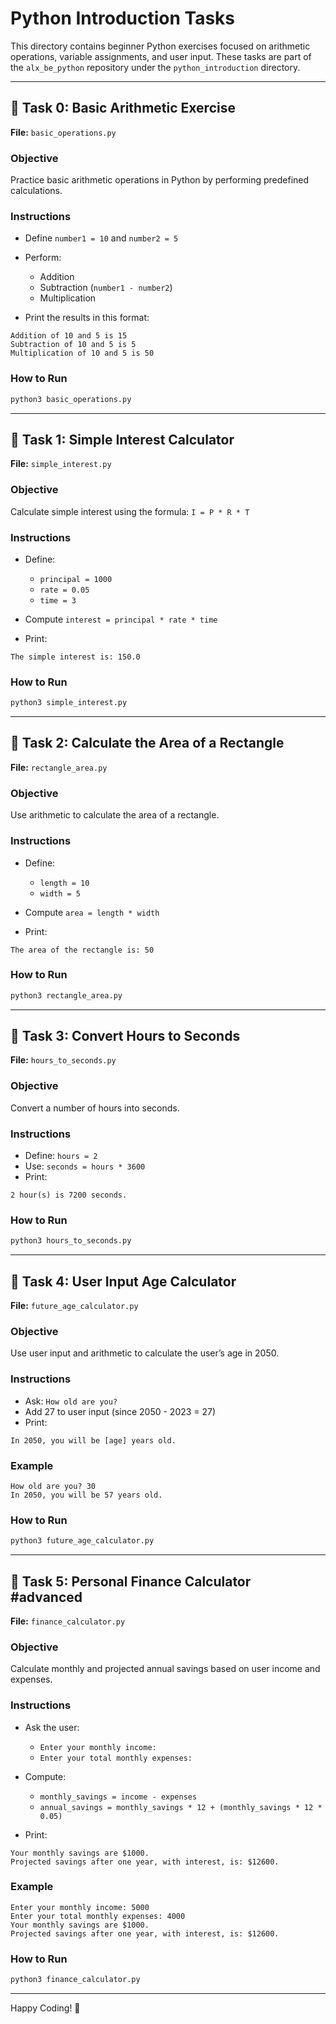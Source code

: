 # Python Introduction Tasks

This directory contains beginner Python exercises focused on arithmetic operations, variable assignments, and user input. These tasks are part of the `alx_be_python` repository under the `python_introduction` directory.

---

## 📘 Task 0: Basic Arithmetic Exercise

**File:** `basic_operations.py`

### Objective

Practice basic arithmetic operations in Python by performing predefined calculations.

### Instructions

* Define `number1 = 10` and `number2 = 5`
* Perform:

  * Addition
  * Subtraction (`number1 - number2`)
  * Multiplication
* Print the results in this format:

```
Addition of 10 and 5 is 15
Subtraction of 10 and 5 is 5
Multiplication of 10 and 5 is 50
```

### How to Run

```bash
python3 basic_operations.py
```

---

## 📘 Task 1: Simple Interest Calculator

**File:** `simple_interest.py`

### Objective

Calculate simple interest using the formula: `I = P * R * T`

### Instructions

* Define:

  * `principal = 1000`
  * `rate = 0.05`
  * `time = 3`
* Compute `interest = principal * rate * time`
* Print:

```
The simple interest is: 150.0
```

### How to Run

```bash
python3 simple_interest.py
```

---

## 📘 Task 2: Calculate the Area of a Rectangle

**File:** `rectangle_area.py`

### Objective

Use arithmetic to calculate the area of a rectangle.

### Instructions

* Define:

  * `length = 10`
  * `width = 5`
* Compute `area = length * width`
* Print:

```
The area of the rectangle is: 50
```

### How to Run

```bash
python3 rectangle_area.py
```

---

## 📘 Task 3: Convert Hours to Seconds

**File:** `hours_to_seconds.py`

### Objective

Convert a number of hours into seconds.

### Instructions

* Define: `hours = 2`
* Use: `seconds = hours * 3600`
* Print:

```
2 hour(s) is 7200 seconds.
```

### How to Run

```bash
python3 hours_to_seconds.py
```

---

## 📘 Task 4: User Input Age Calculator

**File:** `future_age_calculator.py`

### Objective

Use user input and arithmetic to calculate the user’s age in 2050.

### Instructions

* Ask: `How old are you? `
* Add 27 to user input (since 2050 - 2023 = 27)
* Print:

```
In 2050, you will be [age] years old.
```

### Example

```
How old are you? 30
In 2050, you will be 57 years old.
```

### How to Run

```bash
python3 future_age_calculator.py
```

---

## 📘 Task 5: Personal Finance Calculator #advanced

**File:** `finance_calculator.py`

### Objective

Calculate monthly and projected annual savings based on user income and expenses.

### Instructions

* Ask the user:

  * `Enter your monthly income: `
  * `Enter your total monthly expenses: `
* Compute:

  * `monthly_savings = income - expenses`
  * `annual_savings = monthly_savings * 12 + (monthly_savings * 12 * 0.05)`
* Print:

```
Your monthly savings are $1000.
Projected savings after one year, with interest, is: $12600.
```

### Example

```
Enter your monthly income: 5000
Enter your total monthly expenses: 4000
Your monthly savings are $1000.
Projected savings after one year, with interest, is: $12600.
```

### How to Run

```bash
python3 finance_calculator.py
```

---

Happy Coding! 🚀
